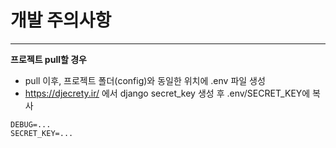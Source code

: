 # 개발 주의사항

---

**프로젝트 pull할 경우**
- pull 이후, 프로젝트 폴더(config)와 동일한 위치에 .env 파일 생성
- https://djecrety.ir/ 에서 django secret_key 생성 후 .env/SECRET_KEY에 복사
```
DEBUG=...
SECRET_KEY=...
```
